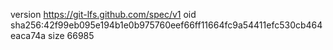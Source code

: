 version https://git-lfs.github.com/spec/v1
oid sha256:42f99eb095e194b1e0b975760eef66ff11664fc9a54411efc530cb464eaca74a
size 66985
